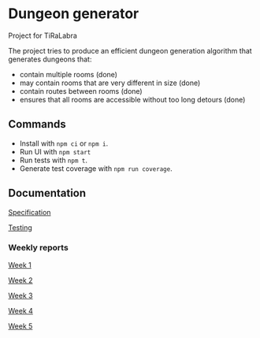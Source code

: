 # Dungeon generator

Project for TiRaLabra

The project tries to produce an efficient dungeon generation algorithm that generates dungeons that:

- contain multiple rooms (done)
- may contain rooms that are very different in size (done)
- contain routes between rooms (done)
- ensures that all rooms are accessible without too long detours (done)

## Commands

- Install with `npm ci` or `npm i`.
- Run UI with `npm start`
- Run tests with `npm t`.
- Generate test coverage with `npm run coverage`.

## Documentation

[Specification](docs/spec.md)

[Testing](docs/test.md)

### Weekly reports

[Week 1](docs/weekly-reports/week1.md)

[Week 2](docs/weekly-reports/week2.md)

[Week 3](docs/weekly-reports/week3.md)

[Week 4](docs/weekly-reports/week4.md)

[Week 5](docs/weekly-reports/week5.md)
